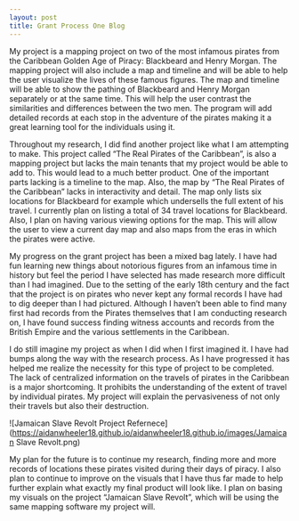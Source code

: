 ```yaml
---
layout: post
title: Grant Process One Blog
---
```

My project is a mapping project on two of the most infamous pirates from the Caribbean Golden Age of Piracy: Blackbeard and Henry Morgan. The mapping project will also include a map and timeline and will be able to help the user visualize the lives of these famous figures. The map and timeline will be able to show the pathing of Blackbeard and Henry Morgan separately or at the same time. This will help the user contrast the similarities and differences between the two men. The program will add detailed records at each stop in the adventure of the pirates making it a great learning tool for the individuals using it.

Throughout my research, I did find another project like what I am attempting to make. This project called “The Real Pirates of the Caribbean”, is also a mapping project but lacks the main tenants that my project would be able to add to. This would lead to a much better product. One of the important parts lacking is a timeline to the map. Also, the map by “The Real Pirates of the Caribbean” lacks in interactivity and detail. The map only lists six locations for Blackbeard for example which undersells the full extent of his travel. I currently plan on listing a total of 34 travel locations for Blackbeard. Also, I plan on having various viewing options for the map. This will allow the user to view a current day map and also maps from the eras in which the pirates were active.

My progress on the grant project has been a mixed bag lately. I have had fun learning new things about notorious figures from an infamous time in history but feel the period I have selected has made research more difficult than I had imagined. Due to the setting of the early 18th century and the fact that the project is on pirates who never kept any formal records I have had to dig deeper than I had pictured. Although I haven’t been able to find many first had records from the Pirates themselves that I am conducting research on, I have found success finding witness accounts and records from the British Empire and the various settlements in the Caribbean.

I do still imagine my project as when I did when I first imagined it. I have had bumps along the way with the research process. As I have progressed it has helped me realize the necessity for this type of project to be completed. The lack of centralized information on the travels of pirates in the Caribbean is a major shortcoming. It prohibits the understanding of the extent of travel by individual pirates. My project will explain the pervasiveness of not only their travels but also their destruction.

![Jamaican Slave Revolt Project Refernece](https://aidanwheeler18.github.io/aidanwheeler18.github.io/images/Jamaican Slave Revolt.png)

My plan for the future is to continue my research, finding more and more records of locations these pirates visited during their days of piracy. I also plan to continue to improve on the visuals that I have thus far made to help further explain what exactly my final product will look like. I plan on basing my visuals on the project “Jamaican Slave Revolt”, which will be using the same mapping software my project will.
